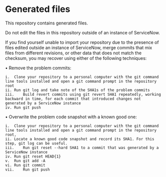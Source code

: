 # Generated files


This repository contains generated files.

Do not edit the files in this repository outside of an instance of ServiceNow.

If you find yourself unable to import your repository due to the presence of files edited outside an instance of ServiceNow, merge commits that mix files from different revisions, or other data that does not match the checksum, you may recover using either of the following techniques:

•	Remove the problem commits:
    
    i.	Clone your repository to a personal computer with the git command line tools installed and open a git command prompt in the repository root
    ii.	Run git log and take note of the SHA1s of the problem commits
    iii.	Build revert commits using git revert SHA1 repeatedly, working backward in time, for each commit that introduced changes not generated by a ServiceNow instance
    iv.	Run git push
    
•	Overwrite the problem code snapshot with a known good one:

    i.	Clone your repository to a personal computer with the git command line tools installed and open a git command prompt in the repository root,
    ii.	Locate a known good code snapshot and record its SHA1. For this step, git log can be useful.
    iii.	Run git reset --hard SHA1 to a commit that was generated by a ServiceNow instance
    iv.	Run git reset HEAD{1}
    v.	Run git add -A
    vi.	Run git commit
    vii.	Run git push


